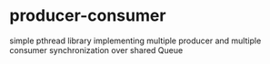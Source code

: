 # producer-consumer
simple pthread library implementing multiple producer and multiple consumer synchronization over shared Queue
